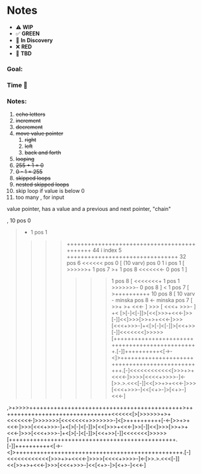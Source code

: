 # Notes

* ⚠️ **WIP**  
* ✅ **GREEN**  
* 🧠 **In Discovery**  
* ❌ **RED**  
* 📝 **TBD**  

### Goal: 
### Time 🍅
### Notes:

1. ~~echo letters~~
2. ~~increment~~
3. ~~decrement~~
4. ~~move value pointer~~
   1. ~~right~~
   2. ~~left~~
   3. ~~back and forth~~
5. ~~looping~~
6. ~~255 + 1 = 0~~
7. ~~0 - 1 = 255~~
8. ~~skipped loops~~
9. ~~nested skipped loops~~
10. skip loop if value is below 0
11. too many , for input


value pointer, has a value and a previous and next pointer, "chain"

, 10 pos 0
>+ 1 pos 1
>>>>++++++++++++++++++++++++++++++++++++++++++++ 44 i index 5
>++++++++++++++++++++++++++++++++ 32 pos 6
<<<<<< pos 0
[ (10 varv) pos 0
   > 1 i pos 1
   [
      >>>>>>+ 1 pos 7
      >+ 1 pos 8
      <<<<<<<- 0 pos 1
   ]
   >>>>>>> 1 pos 8 
   [
      <<<<<<<+ 1 pos 1
      >>>>>>>- 0 pos 8
   ]
   < 1 pos 7
   [
      >++++++++++ 10 pos 8
      [ 10 varv
         - minska pos 8
         <- minska pos 7
         [ 
            >>+
            >+
            <<<-
         ]
         >>>
         [
            <<<+
            >>>-
         ]
         +<
         [>[-]<[-]]>[<<[>>>+<<<-]>>[-]]<<]>>>[>>+>+<<<-]>>>[<<<+>>>-]+<[>[-]<[-]]>[<<+>>[-]]<<<<<<<]>>>>>[++++++++++++++++++++++++++++++++++++++++++++++++.[-]]++++++++++<[->-<]>++++++++++++++++++++++++++++++++++++++++++++++++.[-]<<<<<<<<<<<<[>>>+>+<<<<-]>>>>[<<<<+>>>>-]<-[>>.>.<<<[-]]<<[>>+>+<<<-]>>>[<<<+>>>-]<<[<+>-]>[<+>-]<<<-]


,>+>>>>++++++++++++++++++++++++++++++++++++++++++++>++++++++++++++++++++++++++++++++<<<<<<[>[>>>>>>+>+<<<<<<<-]>>>>>>>[<<<<<<<+>>>>>>>-]<[>++++++++++[-<-[>>+>+<<<-]>>>[<<<+>>>-]+<[>[-]<[-]]>[<<[>>>+<<<-]>>[-]]<<]>>>[>>+>+<<<-]>>>[<<<+>>>-]+<[>[-]<[-]]>[<<+>>[-]]<<<<<<<]>>>>>[++++++++++++++++++++++++++++++++++++++++++++++++.[-]]++++++++++<[->-<]>++++++++++++++++++++++++++++++++++++++++++++++++.[-]<<<<<<<<<<<<[>>>+>+<<<<-]>>>>[<<<<+>>>>-]<-[>>.>.<<<[-]]<<[>>+>+<<<-]>>>[<<<+>>>-]<<[<+>-]>[<+>-]<<<-]